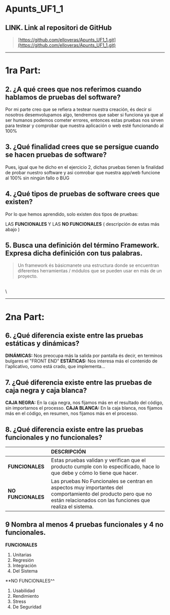 # Apunts_UF1_1

  ## LINK. Link al repositori de GitHub
>[https://github.com/elloveras/Apunts_UF1_1.git](https://github.com/elloveras/Apunts_UF1_1.git)

___
# 1ra Part:

## 2. ¿A qué crees que nos referimos cuando hablamos de pruebas del software?

Por mi parte creo que se refiera a testear nuestra creación, és decir si nosotros desemvolupamos algo, tendremos que saber si funciona ya que al ser humanos podemos cometer errores, entonces estas pruebas nos sirven para testear y comprobar que nuestra aplicación o web esté funcionando al 100%

## 3. ¿Qué finalidad crees que se persigue cuando se hacen pruebas de software?

Pues, igual que he dicho en el ejercicio 2, dichas pruebas tienen la finalidad de probar nuestro software y asi comrobar que nuestra app/web funcione al 100% sin ningún fallo o BUG

## 4. ¿Qué tipos de pruebas de software crees que existen?

Por lo que hemos aprendido, solo existen dos tipos de pruebas: 

LAS **FUNCIONALES** Y LAS **NO FUNCIONALES**  ( descripción de estas más abajo )


## 5. Busca una definición del término Framework. Expresa dicha definición con tus palabras.

>  Un framework és básicmanete una estructura donde se encuentran diferentes herramientas / módulos que se pueden usar en más de un proyecto.




\
\
___



# 2na Part:

## 6. ¿Qué diferencia existe entre las pruebas estáticas y dinámicas?

**DINÁMICAS:** Nos preocupa más la salida por pantalla  és decir, en terminos bulgares el "FRONT END"
**ESTÁTICAS:** Nos interesa más el contenido de l'aplicativo, como está crado, que implementa...

## 7. ¿Qué diferencia existe entre las pruebas de caja negra y caja blanca?

**CAJA NEGRA:**  En la caja negra, nos fijamos más en el resultado del código, sin importarnos el processo. 
**CAJA BLANCA:** En la caja blanca, nos fijamos más en el código, en resumen, nos fijamos más en el processo.

## 8.     ¿Qué diferencia existe entre las pruebas funcionales y no funcionales?

|                     | DESCRIPCIÓN |
| :---                |    :----    |
|**FUNCIONALES**      | 	Estas pruebas validan y verifican que el producto cumple con lo especificado, hace lo que debe y cómo lo tiene que hacer.    |  
|**NO FUNCIONALES**   | 	Las pruebas No Funcionales se centran en aspectos muy importantes del comportamiento del producto pero que no están relacionados con las funciones que realiza el sistema.   |

## 9 Nombra al menos 4 pruebas funcionales y 4 no funcionales.

**FUNCIONALES**

1. Unitarias
2. Regresión
3. Integración
4. Del Sistema

**NO FUNCIONALES^^

1. Usabilidad
2. Rendimiento
3. Stress
4. De Seguridad
